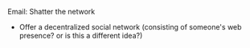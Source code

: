 Email: Shatter the network
* Offer a decentralized social network (consisting of someone's web presence? or is this a different idea?)